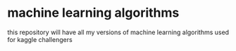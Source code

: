 # machine learning algorithms
 this repository will have all my versions of machine learning algorithms used for kaggle challengers
